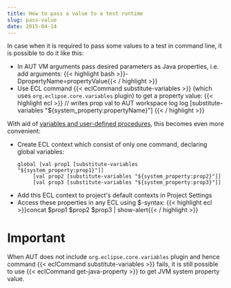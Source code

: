 ```yaml
---
title: How to pass a value to a test runtime
slug: pass-value
date: 2015-04-14
---
```



In case when it is required to pass some values to a test in command line, it is possible to do it like this:

- In AUT VM arguments pass desired parameters as Java properties, i.e. add arguments: 
{{< highlight bash >}}-DpropertyName=propertyValue{{< / highlight >}}
- Use ECL command {{< eclCommand substitute-variables >}} (which uses `org.eclipse.core.variables` plugin) to get a property value:
{{< highlight ecl >}}
// writes prop val to AUT workspace log
log [substitute-variables "${system_property:propertyName}"]
{{< / highlight >}}

With aid of <a href="{{site.url}}/documentation/userguide/procedures/"> variables and user-defined procedures</a>, this becomes even more convenient:
- Create ECL context which consist of only one command, declaring global variables:
  ```
  global [val prop1 [substitute-variables "${system_property:prop1}"]]
       [val prop2 [substitute-variables "${system_property:prop2}"]]
       [val prop3 [substitute-variables "${system_property:prop3}"]]
  ```
- Add this ECL context to project's default contexts in Project Settings<br></li>
- Access these properties in any ECL using $-syntax:
{{< highlight ecl >}}concat $prop1 $prop2 $prop3 | show-alert{{< / highlight >}}


# Important
When AUT does not include `org.eclipse.core.variables` plugin and hence command {{< eclCommand substitute-variables >}} fails, it is still possible to use {{< eclCommand get-java-property >}} to get JVM system property value.

